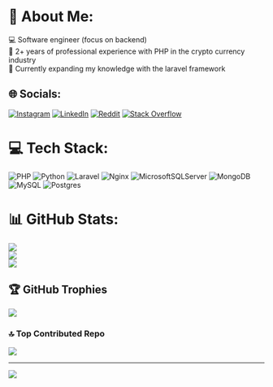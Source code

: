 # 💫 About Me:
💻 Software engineer (focus on backend) <br>🧠 2+ years of professional experience with PHP in the crypto currency industry <br>📖 Currently expanding my knowledge with the laravel framework


## 🌐 Socials:
[![Instagram](https://img.shields.io/badge/Instagram-%23E4405F.svg?logo=Instagram&logoColor=white)](https://instagram.com/theking_bosman) [![LinkedIn](https://img.shields.io/badge/LinkedIn-%230077B5.svg?logo=linkedin&logoColor=white)](https://linkedin.com/in/robin-bosman-98639386) [![Reddit](https://img.shields.io/badge/Reddit-%23FF4500.svg?logo=Reddit&logoColor=white)](https://reddit.com/user/swiebertjeee) [![Stack Overflow](https://img.shields.io/badge/-Stackoverflow-FE7A16?logo=stack-overflow&logoColor=white)](https://stackoverflow.com/users/king-bosman) 

# 💻 Tech Stack:
![PHP](https://img.shields.io/badge/php-%23777BB4.svg?style=for-the-badge&logo=php&logoColor=white) ![Python](https://img.shields.io/badge/python-3670A0?style=for-the-badge&logo=python&logoColor=ffdd54) ![Laravel](https://img.shields.io/badge/laravel-%23FF2D20.svg?style=for-the-badge&logo=laravel&logoColor=white) ![Nginx](https://img.shields.io/badge/nginx-%23009639.svg?style=for-the-badge&logo=nginx&logoColor=white) ![MicrosoftSQLServer](https://img.shields.io/badge/Microsoft%20SQL%20Server-CC2927?style=for-the-badge&logo=microsoft%20sql%20server&logoColor=white) ![MongoDB](https://img.shields.io/badge/MongoDB-%234ea94b.svg?style=for-the-badge&logo=mongodb&logoColor=white) ![MySQL](https://img.shields.io/badge/mysql-4479A1.svg?style=for-the-badge&logo=mysql&logoColor=white) ![Postgres](https://img.shields.io/badge/postgres-%23316192.svg?style=for-the-badge&logo=postgresql&logoColor=white)
# 📊 GitHub Stats:
![](https://github-readme-stats.vercel.app/api?username=kingbosman&theme=radical&hide_border=true&include_all_commits=true&count_private=false)<br/>
![](https://github-readme-streak-stats.herokuapp.com/?user=kingbosman&theme=radical&hide_border=true)<br/>
![](https://github-readme-stats.vercel.app/api/top-langs/?username=kingbosman&theme=radical&hide_border=true&include_all_commits=true&count_private=false&layout=compact)

## 🏆 GitHub Trophies
![](https://github-profile-trophy.vercel.app/?username=kingbosman&theme=radical&no-frame=false&no-bg=true&margin-w=4)

### 🔝 Top Contributed Repo
![](https://github-contributor-stats.vercel.app/api?username=kingbosman&limit=5&theme=dark&combine_all_yearly_contributions=true)

---
[![](https://visitcount.itsvg.in/api?id=kingbosman&icon=0&color=11)](https://visitcount.itsvg.in)

<!-- Proudly created with GPRM ( https://gprm.itsvg.in ) -->
